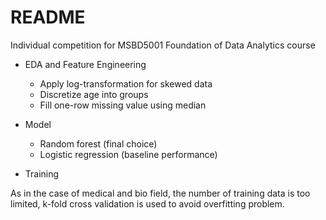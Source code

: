 # README

Individual competition for MSBD5001 Foundation of Data Analytics course

- EDA and Feature Engineering
    - Apply log-transformation for skewed data
    - Discretize age into groups
    - Fill one-row missing value using median

- Model
    - Random forest (final choice)
    - Logistic regression (baseline performance)

- Training

As in the case of medical and bio field, the number of training data is too limited, k-fold cross validation is used to avoid overfitting problem.